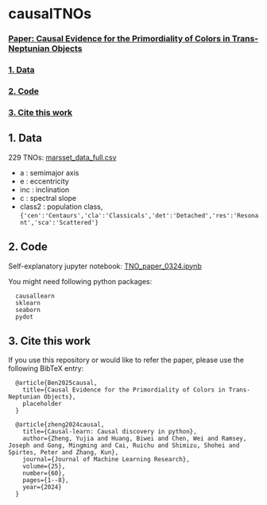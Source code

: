 # causalTNOs

### [Paper: Causal Evidence for the Primordiality of Colors in Trans-Neptunian Objects](https://ui.adsabs.harvard.edu/)
### [1. Data](#1-data-1)
### [2. Code](#2-code-1)
### [3. Cite this work](#3-cite-this-work-1)

## 1. Data
229 TNOs: [marsset_data_full.csv](https://github.com/ZehaoJin/causalTNOs/blob/main/marsset_data_full.csv)
- a : semimajor axis
- e : eccentricity
- inc : inclination
- c : spectral slope
- class2 : population class, `{'cen':'Centaurs','cla':'Classicals','det':'Detached','res':'Resonant','sca':'Scattered'}`


## 2. Code
Self-explanatory jupyter notebook:
[TNO_paper_0324.ipynb](https://github.com/ZehaoJin/causalTNOs/blob/main/TNO_paper_0324.ipynb)

You might need following python packages:

      causallearn
      sklearn
      seaborn
      pydot
## 3. Cite this work
If you use this repository or would like to refer the paper, please use the following BibTeX entry:

      @article{Ben2025causal,
        title={Causal Evidence for the Primordiality of Colors in Trans-Neptunian Objects},
        placeholder
      }

      @article{zheng2024causal,
        title={Causal-learn: Causal discovery in python},
        author={Zheng, Yujia and Huang, Biwei and Chen, Wei and Ramsey, Joseph and Gong, Mingming and Cai, Ruichu and Shimizu, Shohei and Spirtes, Peter and Zhang, Kun},
        journal={Journal of Machine Learning Research},
        volume={25},
        number={60},
        pages={1--8},
        year={2024}
      }
